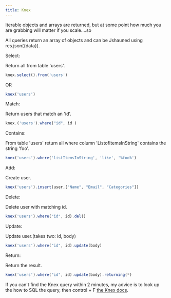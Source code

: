 ```yaml
---
title: Knex
---
```


Iterable objects and arrays are returned, but at some point how much you are grabbing will matter if you scale....so

All queries return an array of objects and can be Jshauned using res.json({data}).


Select: 

Return all from table 'users'.
```javascript
knex.select().from('users')
```
OR
```javascript
knex('users')
```
Match:

Return users that match an 'id'.
```javascript
knex.('users').where("id", id )
```

Contains: 

From table 'users' return all where column 'ListofItemsInString' contains the string 'foo'.
```javascript
knex('users').where('listItemsInString', 'like', '%foo%')
```
Add:

Create user.
```javascript
knex('users').insert(user,["Name", "Email", "Categories"])
```

Delete:

Delete user with matching id.
```javascript
knex('users').where("id", id).del()
```

Update:

Update user.(takes two: id, body)

```javascript
knex('users').where("id", id).update(body)
```
Return:

Return the result.

```javascript
knex('users').where("id", id).update(body).returning(*)
```


If you can't find the Knex query within 2 minutes, my advice is to look up the how to SQL the query, then control + F <a href="https://knexjs.org/" target="_blank">the Knex docs</a>.